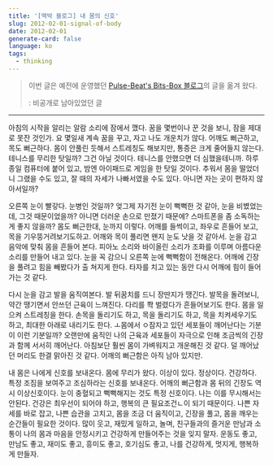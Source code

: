```yaml
---
title: '[맥박 블로그] 내 몸의 신호'
slug: 2012-02-01-signal-of-body
date: 2012-02-01
generate-card: false
language: ko
tags:
  - thinking
---
```


> 이번 글은 예전에 운영했던 [Pulse-Beat's Bits-Box 블로그](https://pulsebeat.tistory.com/)의 글을 옮겨 왔다.
>
> : 비공개로 남아있었던 글

---

아침의 시작을 알리는 알람 소리에 잠에서 깼다. 꿈을 몇번이나 꾼 것을 보니, 잠을 제대로 못잔 것인가. 요 몇일새 계속 꿈을 꾸고, 자고 나도 개운치가 않다. 어깨도 뻐근하고, 목도 뻐근하다. 몸이 안풀린 듯해서 스트레칭도 해보지만, 통증은 크게 줄어들지 않는다. 테니스를 무리한 탓일까? 그건 아닐 것이다. 테니스를 안했으면 더 심했을테니까. 하루 종일 컴퓨터에 붙어 있고, 밤엔 아이패드로 게임을 한 탓일 것이다. 추워서 몸을 떨었더니 그랬을 수도 있고, 잘 때의 자세가 나빠서였을 수도 있다. 아니면 자는 곳이 편하지 않아서일까?

오른쪽 눈이 빨갛다. 눈병인 것일까? 엊그제 자기전 눈이 뻑뻑한 것 같아, 눈을 비볐었는데, 그것 때문이었을까? 아니면 더러운 손으로 만졌기 때문에? 스마트폰을 좀 소독하는게 좋지 않을까? 몸도 뻐근한대, 눈까지 이렇다. 어깨를 들썩이고, 좌우로 흔들어 보고, 목을 기우뚱거려보기도하고. 어깨와 목이 풀리면 왠지 눈도 낫을 것 같아서. 눈을 감고 음악에 맞춰 몸을 흔들어 본다. 피아노 소리와 바이올린 소리가 조화를 이루며 아름다운 소리를 만들어 내고 있다. 눈을 꼭 감으니 오른쪽 눈에 뻑뻑함이 전해온다. 어깨에 긴장을 풀려고 힘을 빼봤다가 출 쳐지게 한다. 타자를 치고 있는 동안 다시 어깨에 힘이 들어가는 것 같다.

다시 눈을 감고 발을 움직여본다. 발 뒤꿈치를 드니 장딴지가 땡긴다. 발목을 돌려보니, 약간 땡기면서 안쓰던 근육이 느껴진다. 다리를 쫙 벌렸다가 흔들어보기도 한다. 몸을 일으켜 스트레칭을 한다. 손목을 돌리기도 하고, 목을 돌리기도 하고, 목을 치켜세우기도 하고, 최대한 아래로 내리기도 한다. ㅗ몸에서 ㅇ잠자고 있던 세포들이 깨어난다는 기분이 이런 기분일까? 오랜만에 움직인 나의 근육과 세포들이 자극으로 인해 조금씩의 긴장과 함께 서서히 깨어난다. 아침보단 훨씬 몸이 가벼워지고 개운해진 것 같다. 덜 깨어났던 머리도 한결 맑아진 것 같다. 어깨의 뻐근함은 아직 남아 있지만.

내 몸은 나에게 신호를 보내온다. 몸에 무리가 왔다. 이상이 있다. 정상이다. 건강하다. 특정 조짐을 보여주고 조심하라는 신호를 보내온다. 어깨의 뻐근함과 몸 뒤의 긴장도 역시 이상신호이다. 눈이 충혈되고 뻑뻑해지는 것도 특정 신호이다. 나는 이를 무시해서는 안된다. 건강은 최우선이 되어야 하고, 행복의 큰 필요조건ㄴ이 되기 때문이다. 나쁜 자세를 바로 잡고, 나쁜 습관을 고치고, 몸을 조금 더 움직이고, 긴장을 풀고, 몸을 깨우는 순간들이 필요한 것이다. 많이 웃고, 재밌게 일하고, 놀며, 친구들과의 즐거운 만남과 소통이 나의 몸과 마음을 안정시키고 건강하게 만들어주는 것을 잊지 말자. 운동도 좋고, 만남도 좋고, 재미도 좋고, 흥미도 좋고, 호기심도 좋고, 나를 건강하게, 멋지게, 행복하게 만들자.
